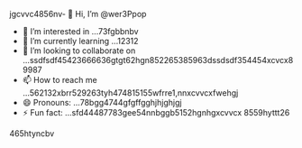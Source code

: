 jgcvvc4856nv- 👋 Hi, I’m @wer3Ppop
- 👀 I’m interested in ...73fgbbnbv
- 🌱 I’m currently learning ...12312
- 💞️ I’m looking to collaborate on ...ssdfsdf45423666636gtgt62hgn852265385963dssdsdf354454xcvcx89987
- 📫 How to reach me ...562132xbrr529263tyh474815155wfrre1,nnxcvvcxfwehgj
- 😄 Pronouns: ...78bgg4744gfgffgghjhjghjgj
- ⚡ Fun fact: ...sfd44487783gee54nnbggb5152hgnhgxcvvcx
8559hyttt26
<!---jl456asdgjllm.lm45596969142vvv
wer3Ppop/wer3Ppop is a ✨ special ✨ repository 2because its `README.md` (this file) appears on your GitHub gfprofile.511520
You can click the Preview link to take a look at your changes.1441cbvxx
--->465htyncbv
